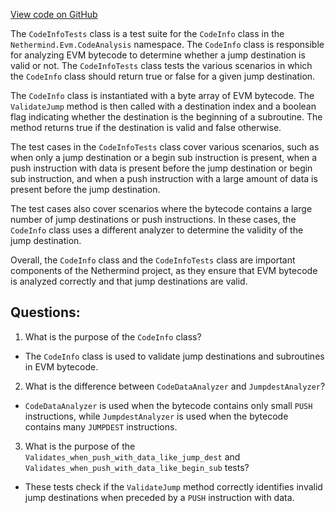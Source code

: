 [View code on GitHub](https://github.com/NethermindEth/nethermind/src/Nethermind/Nethermind.Evm.Test/CodeAnalysis/CodeInfoTests.cs)

The `CodeInfoTests` class is a test suite for the `CodeInfo` class in the `Nethermind.Evm.CodeAnalysis` namespace. The `CodeInfo` class is responsible for analyzing EVM bytecode to determine whether a jump destination is valid or not. The `CodeInfoTests` class tests the various scenarios in which the `CodeInfo` class should return true or false for a given jump destination.

The `CodeInfo` class is instantiated with a byte array of EVM bytecode. The `ValidateJump` method is then called with a destination index and a boolean flag indicating whether the destination is the beginning of a subroutine. The method returns true if the destination is valid and false otherwise.

The test cases in the `CodeInfoTests` class cover various scenarios, such as when only a jump destination or a begin sub instruction is present, when a push instruction with data is present before the jump destination or begin sub instruction, and when a push instruction with a large amount of data is present before the jump destination.

The test cases also cover scenarios where the bytecode contains a large number of jump destinations or push instructions. In these cases, the `CodeInfo` class uses a different analyzer to determine the validity of the jump destination.

Overall, the `CodeInfo` class and the `CodeInfoTests` class are important components of the Nethermind project, as they ensure that EVM bytecode is analyzed correctly and that jump destinations are valid.
## Questions: 
 1. What is the purpose of the `CodeInfo` class?
- The `CodeInfo` class is used to validate jump destinations and subroutines in EVM bytecode.

2. What is the difference between `CodeDataAnalyzer` and `JumpdestAnalyzer`?
- `CodeDataAnalyzer` is used when the bytecode contains only small `PUSH` instructions, while `JumpdestAnalyzer` is used when the bytecode contains many `JUMPDEST` instructions.

3. What is the purpose of the `Validates_when_push_with_data_like_jump_dest` and `Validates_when_push_with_data_like_begin_sub` tests?
- These tests check if the `ValidateJump` method correctly identifies invalid jump destinations when preceded by a `PUSH` instruction with data.